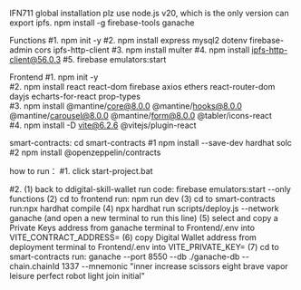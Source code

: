 IFN711
global installation
plz use node.js v20, which is the only version can export ipfs.
npm install -g firebase-tools ganache

Functions
#1. npm init -y
#2. npm install express mysql2 dotenv firebase-admin cors ipfs-http-client
#3. npm install multer
#4. npm install ipfs-http-client@56.0.3
#5. firebase emulators:start

Frontend
#1. npm init -y  
#2. npm install react react-dom firebase axios ethers react-router-dom dayjs echarts-for-react prop-types  
#3. npm install @mantine/core@8.0.0 @mantine/hooks@8.0.0 @mantine/carousel@8.0.0 @mantine/form@8.0.0 @tabler/icons-react  
#4. npm install -D vite@6.2.6 @vitejs/plugin-react

smart-contracts:
cd smart-contracts
#1 npm install --save-dev hardhat solc
#2 npm install @openzeppelin/contracts



how to run：
#1. click start-project.bat


#2. (1) back to ddigital-skill-wallet run code: firebase emulators:start --only functions
    (2) cd to frontend run: npm run dev
    (3) cd to smart-contracts run:npx hardhat compile
    (4) npx hardhat run scripts/deploy.js --network ganache (and open a new terminal to run this line)
    (5) select and copy a Private Keys address from ganache terminal to Frontend/.env into VITE_CONTRACT_ADDRESS=
    (6) copy Digital Wallet address from deployment terminal to Frontend/.env into VITE_PRIVATE_KEY=
    (7) cd to smart-contracts run: ganache --port 8550 --db ./ganache-db --chain.chainId 1337 --mnemonic "inner increase scissors eight brave vapor leisure perfect robot light join initial"

